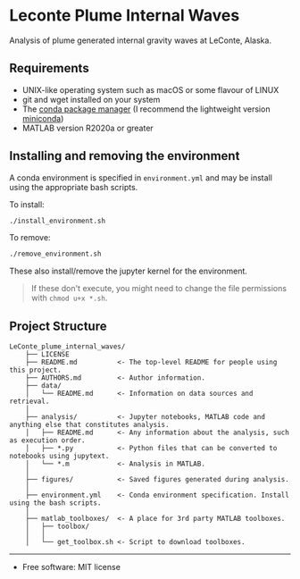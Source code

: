 # Leconte Plume Internal Waves

Analysis of plume generated internal gravity waves at LeConte, Alaska.

## Requirements

* UNIX-like operating system such as macOS or some flavour of LINUX
* git and wget installed on your system
* The [conda package manager](https://conda.io/en/latest/) (I recommend the lightweight version [miniconda](https://docs.conda.io/en/latest/miniconda.html))
* MATLAB version R2020a or greater

## Installing and removing the environment

A conda environment is specified in `environment.yml` and may be install using the appropriate bash scripts. 

To install:

```bash
./install_environment.sh
```

To remove:

```bash
./remove_environment.sh
```

These also install/remove the jupyter kernel for the environment.

> If these don't execute, you might need to change the file permissions with `chmod u+x *.sh`.

## Project Structure
```
LeConte_plume_internal_waves/
    ├── LICENSE
    ├── README.md          <- The top-level README for people using this project.
    ├── AUTHORS.md         <- Author information.
    ├── data/
    │   └── README.md      <- Information on data sources and retrieval. 
    │
    ├── analysis/          <- Jupyter notebooks, MATLAB code and anything else that constitutes analysis.
    │   ├── README.md      <- Any information about the analysis, such as execution order. 
    │   ├── *.py           <- Python files that can be converted to notebooks using jupytext.
    │   └── *.m            <- Analysis in MATLAB.
    │
    ├── figures/           <- Saved figures generated during analysis.
    │
    ├── environment.yml    <- Conda environment specification. Install using the bash scripts.
    │
    ├── matlab_toolboxes/  <- A place for 3rd party MATLAB toolboxes.
    │   ├── toolbox/
    │   │
    │   └── get_toolbox.sh <- Script to download toolboxes.
 ```

---

* Free software: MIT license

